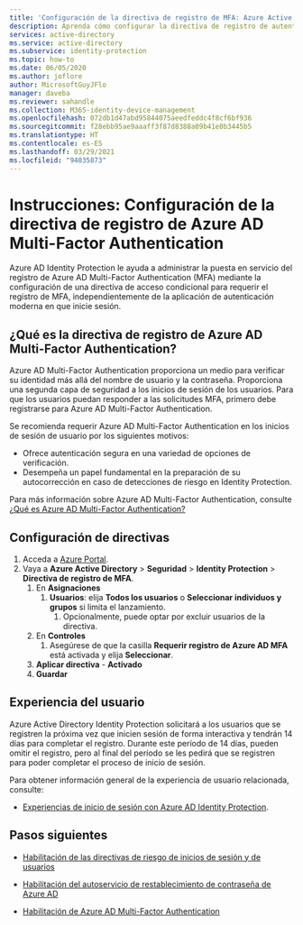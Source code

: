 ```yaml
---
title: 'Configuración de la directiva de registro de MFA: Azure Active Directory Identity Protection'
description: Aprenda cómo configurar la directiva de registro de autenticación multifactor en Azure AD Identity Protection.
services: active-directory
ms.service: active-directory
ms.subservice: identity-protection
ms.topic: how-to
ms.date: 06/05/2020
ms.author: joflore
author: MicrosoftGuyJFlo
manager: daveba
ms.reviewer: sahandle
ms.collection: M365-identity-device-management
ms.openlocfilehash: 072db1d47abd95844075aeedfeddc4f8cf6bf936
ms.sourcegitcommit: f28ebb95ae9aaaff3f87d8388a09b41e0b3445b5
ms.translationtype: HT
ms.contentlocale: es-ES
ms.lasthandoff: 03/29/2021
ms.locfileid: "94835873"
---
```

# <a name="how-to-configure-the-azure-ad-multi-factor-authentication-registration-policy"></a>Instrucciones: Configuración de la directiva de registro de Azure AD Multi-Factor Authentication

Azure AD Identity Protection le ayuda a administrar la puesta en servicio del registro de Azure AD Multi-Factor Authentication (MFA) mediante la configuración de una directiva de acceso condicional para requerir el registro de MFA, independientemente de la aplicación de autenticación moderna en que inicie sesión.

## <a name="what-is-the-azure-ad-multi-factor-authentication-registration-policy"></a>¿Qué es la directiva de registro de Azure AD Multi-Factor Authentication?

Azure AD Multi-Factor Authentication proporciona un medio para verificar su identidad más allá del nombre de usuario y la contraseña. Proporciona una segunda capa de seguridad a los inicios de sesión de los usuarios. Para que los usuarios puedan responder a las solicitudes MFA, primero debe registrarse para Azure AD Multi-Factor Authentication.

Se recomienda requerir Azure AD Multi-Factor Authentication en los inicios de sesión de usuario por los siguientes motivos:

- Ofrece autenticación segura en una variedad de opciones de verificación.
- Desempeña un papel fundamental en la preparación de su autocorrección en caso de detecciones de riesgo en Identity Protection.

Para más información sobre Azure AD Multi-Factor Authentication, consulte [¿Qué es Azure AD Multi-Factor Authentication?](../authentication/howto-mfa-getstarted.md)

## <a name="policy-configuration"></a>Configuración de directivas

1. Acceda a [Azure Portal](https://portal.azure.com).
1. Vaya a **Azure Active Directory** > **Seguridad** > **Identity Protection** > **Directiva de registro de MFA**.
   1. En **Asignaciones**
      1. **Usuarios**: elija **Todos los usuarios** o **Seleccionar individuos y grupos** si limita el lanzamiento.
         1. Opcionalmente, puede optar por excluir usuarios de la directiva.
   1. En **Controles**
      1. Asegúrese de que la casilla **Requerir registro de Azure AD MFA** está activada y elija **Seleccionar**.
   1. **Aplicar directiva** - **Activado**
   1. **Guardar**

## <a name="user-experience"></a>Experiencia del usuario

Azure Active Directory Identity Protection solicitará a los usuarios que se registren la próxima vez que inicien sesión de forma interactiva y tendrán 14 días para completar el registro. Durante este período de 14 días, pueden omitir el registro, pero al final del período se les pedirá que se registren para poder completar el proceso de inicio de sesión.

Para obtener información general de la experiencia de usuario relacionada, consulte:

- [Experiencias de inicio de sesión con Azure AD Identity Protection](concept-identity-protection-user-experience.md).  

## <a name="next-steps"></a>Pasos siguientes

- [Habilitación de las directivas de riesgo de inicios de sesión y de usuarios](howto-identity-protection-configure-risk-policies.md)

- [Habilitación del autoservicio de restablecimiento de contraseña de Azure AD](../authentication/howto-sspr-deployment.md)

- [Habilitación de Azure AD Multi-Factor Authentication](../authentication/howto-mfa-getstarted.md)
